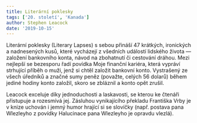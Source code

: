 ```yaml
---
title: Literární poklesky
tags: ['20. století', 'Kanada']
author: Stephen Leacock
date: '2019-10-15'
---
```


Literární poklesky (Literary Lapses) s sebou přináší 47 krátkých, ironických a nadnesených kusů, které vycházejí z všedních událostí lidského života — založení bankovního konta, návod na zbohatnutí či cestování dráhou. Mezi nejlepší se bezesporu řadí povídka Moje finanční kariéra, která vypráví strhující příběh o muži, jenž si chtěl založit bankovní konto. Vystrašený ze všech úředníků a značné sumy peněz (považte, celých 56 dolarů) během jediné hodiny konto založil, skoro se zbláznil a konto opět zrušil.

Leacock exceluje díky jednoduchosti a laskavosti, se kterou ke čtenáři přistupuje a rozesmívá jej. Zásluhou vynikajícího překladu Františka Vrby je v knize uchován i jemný humor hrající si se slovíčky (např. postava pana Wlezleyho z povídky Halucinace pana Wlezleyho je opravdu vlezlá).

